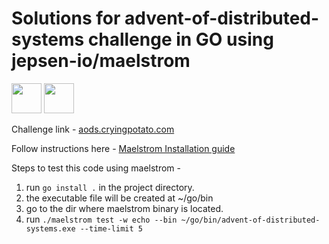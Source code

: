 # Solutions for advent-of-distributed-systems challenge in GO using jepsen-io/maelstrom
<img src="https://go.dev/images/gophers/pilot-bust.svg" height="48" width="48"/> <img src="https://avatars.githubusercontent.com/u/19334403?s=48&v=4" height="48" width="48"/>

Challenge link - [aods.cryingpotato.com](https://aods.cryingpotato.com/)

Follow instructions here - [Maelstrom Installation guide](https://github.com/jepsen-io/maelstrom/blob/main/doc/01-getting-ready/index.md)

Steps to test this code using maelstrom -
1. run ```go install .``` in the project directory.
2. the executable file will be created at ~/go/bin
2. go to the dir where maelstrom binary is located.
3. run ```./maelstrom test -w echo --bin ~/go/bin/advent-of-distributed-systems.exe --time-limit 5```